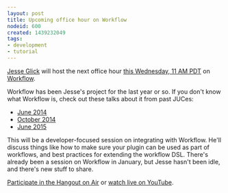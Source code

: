 ```yaml
---
layout: post
title: Upcoming office hour on Workflow
nodeid: 600
created: 1439232049
tags:
- development
- tutorial
---
```

[Jesse Glick](https://github.com/jglick/) will host the next office hour [this Wednesday, 11 AM PDT](http://www.timeanddate.com/worldclock/fixedtime.html?msg=Jenkins+Office+Hours&iso=20150812T11&p1=283&ah=1) on [Workflow](https://github.com/jenkinsci/workflow-plugin#introduction).

Workflow has been Jesse's project for the last year or so. If you don't know what Workflow is, check out these talks about it from past JUCes: 

* [June 2014](https://www.cloudbees.com/event/topic/workflow-jenkins)
* [October 2014](https://www.cloudbees.com/event/topic/workflow-jenkins-0)
* [June 2015](https://www.cloudbees.com/jenkins/juc-2015/abstracts/us-east/01-02-1400-glick)

This will be a developer-focused session on integrating with Workflow. He'll discuss things like how to make sure your plugin can be used as part of workflows, and best practices for extending the workflow DSL. There's already been a session on Workflow in January, but Jesse hasn't been idle, and there's new stuff to share.

[Participate in the Hangout on Air](https://plus.google.com/hangouts/_/hoaevent/AP36tYe_81PXXNUWUvZxqF9VcIgtdsP9nHzt8rhqY8tKpte_sDkMbg) or [watch live on YouTube](http://www.youtube.com/watch?v=4zdy7XGx3PA).
